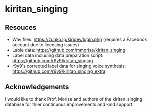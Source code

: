 # kiritan_singing

## Resouces

- Wav files: https://zunko.jp/kiridev/login.php (requires a Facebook account due to licensing issues)
- Lable data: https://github.com/mmorise/kiritan_singing
- Label data including data preparation script: https://github.com/r9y9/kiritan_singing
- r9y9's corrected label data for singing voice synthesis: https://github.com/r9y9/kiritan_singing_extra

## Acknowledgements

I would like to thank Prof. Morise and authors of the kiritan_singing database for thier continuous improvements and kind support.